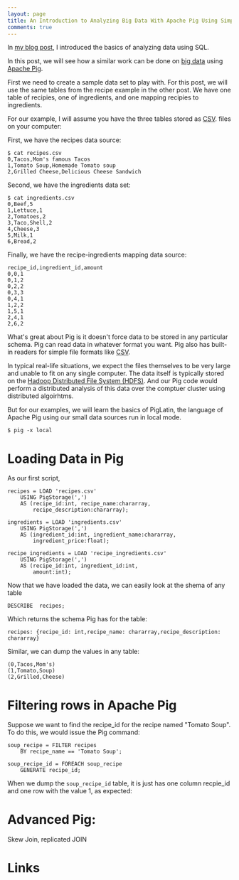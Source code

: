 ```yaml
---
layout: page
title: An Introduction to Analyzing Big Data With Apache Pig Using Simple Examples
comments: true
---
```


In [my blog post](XXXXX), I introduced the basics
of analyzing data using SQL.

In this post, we will see how a similar work can be done
on [big data](http://en.wikipedia.org/wiki/Big_data)
using [Apache Pig](https://pig.apache.org/).


First we need to create a sample data set to play with.
For this post, we will use the same tables
from the recipe example in the other post.
We have one table of recipies, one of ingredients,
and one mapping recipies to ingredients.

For our example, I will assume you have the three
tables stored as [CSV](http://en.wikipedia.org/wiki/Comma-separated_values).
files on your computer: 

First, we have the recipes data source:

```
$ cat recipes.csv
0,Tacos,Mom's famous Tacos
1,Tomato Soup,Homemade Tomato soup
2,Grilled Cheese,Delicious Cheese Sandwich
```

Second, we have the ingredients data set:

```
$ cat ingredients.csv 
0,Beef,5
1,Lettuce,1
2,Tomatoes,2
3,Taco,Shell,2
4,Cheese,3
5,Milk,1
6,Bread,2
```

Finally, we have the recipe-ingredients mapping data source:

```
recipe_id,ingredient_id,amount
0,0,1 
0,1,2 
0,2,2 
0,3,3 
0,4,1 
1,2,2 
1,5,1 
2,4,1 
2,6,2 
```

What's great about Pig is it doesn't force data to 
be stored in any particular schema. Pig can read data
in whatever format you want. Pig also has built-in readers
for simple file formats
like [CSV](http://en.wikipedia.org/wiki/Comma-separated_values).

In typical real-life situations, we expect the files themselves
to be very large and unable to fit on any single computer.
The data itself is typically stored on the 
[Hadoop Distributed File System (HDFS)](http://en.wikipedia.org/wiki/Apache_Hadoop).
And our Pig code would perform a distributed analysis
of this data over the comptuer cluster using distributed algoirhtms.

But for our examples, we will learn the basics of PigLatin, the
language of Apache Pig using our small data sources run in local mode.

```
$ pig -x local
```


# Loading Data in Pig

As our first script,

```
recipes = LOAD 'recipes.csv' 
    USING PigStorage(',') 
    AS (recipe_id:int, recipe_name:chararray, 
        recipe_description:chararray);

ingredients = LOAD 'ingredients.csv' 
    USING PigStorage(',') 
    AS (ingredient_id:int, ingredient_name:chararray, 
        ingredient_price:float);

recipe_ingredients = LOAD 'recipe_ingredients.csv' 
    USING PigStorage(',') 
    AS (recipe_id:int, ingredient_id:int, 
        amount:int);
```

Now that we have loaded the data, we can easily look at the shema of any table

```
DESCRIBE  recipes;
```

Which returns the schema Pig has for the table:

```
recipes: {recipe_id: int,recipe_name: chararray,recipe_description: chararray}
```

Similar, we can dump the values in any table:

```
(0,Tacos,Mom's)
(1,Tomato,Soup)
(2,Grilled,Cheese)
```

# Filtering rows in Apache Pig

Suppose we want to find the recipe_id for the recipe named "Tomato Soup".
To do this, we would issue the Pig command:

```
soup_recipe = FILTER recipes 
    BY recipe_name == 'Tomato Soup';

soup_recipe_id = FOREACH soup_recipe 
    GENERATE recipe_id;
```

When we dump the `soup_recipe_id` table, it is just has one column recpie_id and one
row with the value 1, as expected:




# Advanced Pig:

Skew Join, replicated JOIN

# Links
